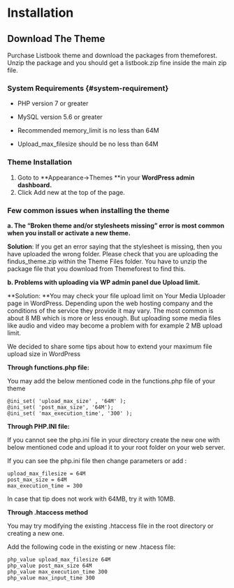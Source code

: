 # Installation

## Download The Theme

Purchase Listbook theme and download the packages from themeforest. Unzip the package and you should get a listbook.zip fine inside the main zip file.

### System Requirements {#system-requirement}

* PHP version 7 or greater

* MySQL version 5.6 or greater

* Recommended memory\_limit is no less than 64M

* Upload\_max\_filesize should be no less than 64M

### Theme Installation

1. Goto to **Appearance-&gt;Themes **in your **WordPress admin dashboard.**
2. Click Add new at the top of the page.

### Few common issues when installing the theme

**a. The “Broken theme and/or stylesheets missing” error is most common when you install or activate a new theme.**

**Solution**: If you get an error saying that the stylesheet is missing, then you have uploaded the wrong folder. Please check that you are uploading the findus\_theme.zip within the Theme Files folder. You have to unzip the package file that you download from Themeforest to find this.

**b. Problems with uploading via WP admin panel due Upload limit.**

**Solution: **You may check your file upload limit on Your Media Uploader page in WordPress. Depending upon the web hosting company and the conditions of the service they provide it may vary. The most common is about 8 MB which is more or less enough. But uploading some media files like audio and video may become a problem with for example 2 MB upload limit.

We decided to share some tips about how to extend your maximum file upload size in WordPress

**Through functions.php file:**

You may add the below mentioned code in the functions.php file of your theme

```
@ini_set( 'upload_max_size' , '64M' );
@ini_set( 'post_max_size', '64M');
@ini_set( 'max_execution_time', '300' );
```

**Through PHP.INI file:**

If you cannot see the php.ini file in your directory create the new one with below mentioned code and upload it to your root folder on your web server.

If you can see the php.ini file then change parameters or add :

```
upload_max_filesize = 64M
post_max_size = 64M
max_execution_time = 300
```

In case that tip does not work with 64MB, try it with 10MB.

**Through .htaccess method**

You may try modifying the existing .htaccess file in the root directory or creating a new one.

Add the following code in the existing or new .htacess file:

```
php_value upload_max_filesize 64M
php_value post_max_size 64M
php_value max_execution_time 300
php_value max_input_time 300
```



